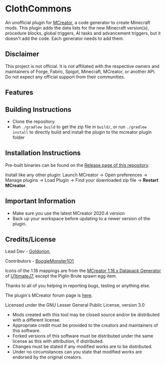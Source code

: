 # ClothCommons
An unofficial plugin for [MCreator](https://mcreator.net/), a code generator to create Minecraft mods. This plugin adds the data lists for the new Minecraft version(s), procedure blocks, global triggers, AI tasks and advancement triggers, but it doesn't add the code. Each generator needs to add them.

## Disclaimer
This project is not official. It is not affiliated with the respective owners and maintainers of Forge, Fabric, Spigot, Minecraft, MCreator, or another API. Do not expect any official support from their communities.

## Features

## Building Instructions
- Clone the repository
- Run `./gradlew build` to get the zip file in `build/`, or run `./gradlew install` to directly build and install the plugin to the mcreator plugin folder

## Installation Instructions
Pre-built binaries can be found on the [Release page of this repository]().

Install like any other plugin: Launch MCreator -> Open preferences -> Manage plugins -> Load Plugin -> Find your downloaded zip file -> **Restart MCreator**.

## Important Information
- Make sure you use the latest MCreator 2020.4 version
- Back up your workspace before updating to a newer version of the plugin.

## Credits/License

Lead Dev - [Goldorion](https://github.com/Goldorion),

Contributors - [BoogieMonster1O1](https://github.com/BoogieMonster1O1)

Icons of the 1.16 mappings are from the [MCreator 1.16.x Datapack Generator](https://mcreator.net/plugin/64574/mcreator-116x-datapack-generator) of [U1timateJ7](https://mcreator.net/user/490780/u1timatej7), except the Piglin Brute spawn egg item.

Thanks to all of you helping in reporting bugs, testing or anything else.

The plugin's MCreator forum page is [here]().

Licensed under the GNU Lesser General Public License, version 3.0  
- Mods created with this tool may be closed source and/or be distributed with a different license.
- Appropriate credit must be provided to the creators and maintainers of this software.
- Forked versions of this software must be distributed under the same license as this with attribution, if distributed.
- Changes must be stated if any modified works are to be distributed.
- Under no circumstances can you state that modified works are endorsed by the original creators.
